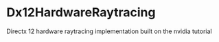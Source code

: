 # Dx12HardwareRaytracing
Directx 12 hardware raytracing implementation built on the nvidia tutorial
